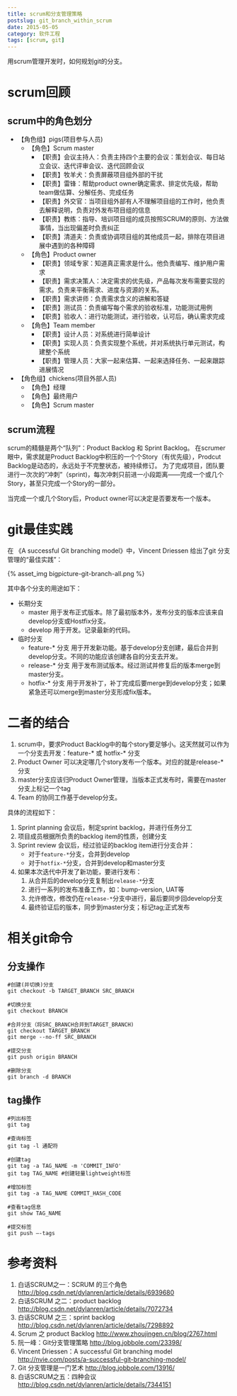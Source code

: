 ```yaml
---
title: scrum和分支管理策略
postslug: git_branch_within_scrum
date: 2015-05-05
category: 软件工程
tags: [scrum, git]
---
```


用scrum管理开发时，如何规划git的分支。

<!--more-->

# scrum回顾

## scrum中的角色划分

- 【角色组】pigs(项目参与人员)
  + 【角色】Scrum master
    * 【职责】会议主持人：负责主持四个主要的会议：策划会议、每日站立会议、迭代评审会议、迭代回顾会议
    * 【职责】牧羊犬：负责屏蔽项目组外部的干扰
    * 【职责】雷锋：帮助product owner确定需求、排定优先级，帮助team做估算、分解任务、完成任务
    * 【职责】外交官：当项目组外部有人不理解项目组的工作时，他负责去解释说明，负责对外发布项目组的信息
    * 【职责】教练：指导、培训项目组的成员按照SCRUM的原则、方法做事情，当出现偏差时负责纠正
    * 【职责】清道夫：负责或协调项目组的其他成员一起，排除在项目进展中遇到的各种障碍
  + 【角色】Product owner
    * 【职责】领域专家：知道真正需求是什么。他负责编写、维护用户需求
    * 【职责】需求决策人：决定需求的优先级，产品每次发布需要实现的需求。负责来平衡需求、进度与资源的关系。
    * 【职责】需求讲师：负责需求含义的讲解和答疑
    * 【职责】测试员：负责编写每个需求的验收标准，功能测试用例
    * 【职责】验收人：进行功能测试，进行验收，认可后，确认需求完成
  + 【角色】Team member
    * 【职责】设计人员：对系统进行简单设计
    * 【职责】实现人员：负责实现整个系统，并对系统执行单元测试，构建整个系统
    * 【职责】管理人员：大家一起来估算、一起来选择任务、一起来跟踪进展情况
- 【角色组】chickens(项目外部人员)
  + 【角色】经理
  + 【角色】最终用户
  + 【角色】Scrum master

## scrum流程


scrum的精髓是两个“队列”：Product Backlog 和 Sprint Backlog。
在scrumer眼中，需求就是Product
Backlog中积压的一个个Story（有优先级），Prodcut
Backlog是动态的，永远处于不完整状态，被持续修订。
为了完成项目，团队要进行一次次的“冲刺”（sprint)，每次冲刺只前进一小段距离——完成一个或几个Story，甚至只完成一个Story的一部分。

当完成一个或几个Story后，Product owner可以决定是否要发布一个版本。

# git最佳实践


在 《A successful Git branching model》中，Vincent Driessen 给出了git
分支管理的“最佳实践”：

{% asset_img bigpicture-git-branch-all.png %}

其中各个分支的用途如下：

-   长期分支
    -   master
        用于发布正式版本。除了最初版本外，发布分支的版本应该来自develop分支或Hostfix分支。
    -   develop 用于开发。记录最新的代码。
-   临时分支
    -   feature-* 分支
        用于开发新功能。基于develop分支创建，最后合并到develop分支。不同的功能应该创建各自的分支去开发。
    -   release-* 分支
        用于发布测试版本。经过测试并修复后的版本merge到master分支。
    -   hotfix-* 分支
        用于开发补丁，补丁完成后要merge到develop分支；如果紧急还可以merge到master分支形成fix版本。

# 二者的结合


1.  scrum中，要求Product
    Backlog中的每个story要足够小。这天然就可以作为一个分支去开发：feature-*
    或 hotfix-* 分支
2.  Product Owner 可以决定哪几个story发布一个版本。对应的就是release-\*
    分支
3.  master分支应该归Product
    Owner管理，当版本正式发布时，需要在master分支上标记一个tag
4.  Team 的协同工作基于develop分支。

具体的流程如下：

1.  Sprint planning 会议后，制定sprint backlog，并进行任务分工
2.  项目成员根据所负责的backlog item的性质，创建分支
3.  Sprint review 会议后，经过验证的backlog item进行分支合并：
    -   对于`feature-*`分支，合并到develop
    -   对于`hotfix-*`分支，合并到develop和master分支
4.  如果本次迭代中开发了新功能，要进行发布：
    1.  从合并后的develop分支复制出`release-*`分支
    2.  进行一系列的发布准备工作，如：bump-version, UAT等
    3.  允许修改，修改仍在`release-*`分支中进行，最后要同步回develop分支
    4.  最终验证后的版本，同步到master分支；标记tag;正式发布

# 相关git命令


## 分支操作


``` {.bash}
#创建(并切换)分支
git checkout -b TARGET_BRANCH SRC_BRANCH

#切换分支
git checkout BRANCH

#合并分支（将SRC_BRANCH合并到TARGET_BRANCH)
git checkout TARGET_BRANCH
git merge --no-ff SRC_BRANCH

#提交分支
git push origin BRANCH

#删除分支
git branch -d BRANCH

```

## tag操作


``` {.bash}
#列出标签
git tag

#查询标签
git tag -l 通配符

#创建tag
git tag -a TAG_NAME -m 'COMMIT_INFO'
git tag TAG_NAME #创建轻量lightweight标签

#增加标签
git tag -a TAG_NAME COMMIT_HASH_CODE

#查看tag信息
git show TAG_NAME

#提交标签
git push –-tags

```

# 参考资料

1.  白话SCRUM之一：SCRUM 的三个角色
    <http://blog.csdn.net/dylanren/article/details/6939680>
2.  白话SCRUM 之二：product backlog
    <http://blog.csdn.net/dylanren/article/details/7072734>
3.  白话SCRUM 之三：sprint backlog
    <http://blog.csdn.net/dylanren/article/details/7298892>
4.  Scrum 之 product Backlog <http://www.zhoujingen.cn/blog/2767.html>
5.  阮一峰：Git分支管理策略 <http://blog.jobbole.com/23398/>
6.  Vincent Driessen：A successful Git branching model
    <http://nvie.com/posts/a-successful-git-branching-model/>
7.  Git 分支管理是一门艺术 <http://blog.jobbole.com/13916/>
8.  白话SCRUM之五：四种会议
    <http://blog.csdn.net/dylanren/article/details/7344151>

